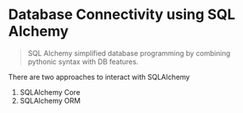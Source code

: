 # Database Connectivity using SQL Alchemy

> SQL Alchemy simplified database programming by combining pythonic syntax with DB features.

There are two approaches to interact with SQLAlchemy

1. SQLAlchemy Core
2. SQLAlchemy ORM